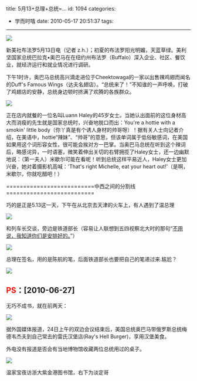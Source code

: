 title: 5月13+总理+总统=...
id: 1094
categories:
  - 学而时嘻
date: 2010-05-17 20:51:37
tags:
---

[![](http://a.kainy.cn/201005/1.jpg)](http://a.kainy.cn/201005/1.jpg)

新美社布法罗5月13日电（记者 z.h.）；初夏的布法罗阳光明媚，天蓝草绿。美利坚国家总统巴拉克•奥巴马在在纽约州布法罗（Buffalo）深入企业、社区、餐饮业，就经济运行和就业情况进行调研。<!--more-->

下午1时许，奥巴马总统高兴滴走进位于Cheektowaga的一家以出售辣鸡翅而闻名的Duff's Famous Wings（达夫名翅店）。“总统来了！”不知谁的一声呼唤，打破了鸡翅店的安静，总统身边顿时挤满了欢腾的各族群众。

[![](http://a.kainy.cn/201005/2.jpg)](http://a.kainy.cn/201005/2.jpg)

正在店内就餐的一位名叫Luann Haley的45岁女士。当她认出面前的这位身材高大而消瘦的先生就是国家总统时，兴奋地脱口而出：You're a hottie with a smokin' little body（你丫真是有个诱人身材的帅哥呀）！据有关人士向记者介绍，在美语中，hottie“辣妹”、“帅哥”的意思，但该单词属于低俗敏感词，在美国如果用这个词形容女性，很可能会挨对方一巴掌。当奥巴马总统在听到这个辣词后，略感诧异，一时语塞，微笑着伸出关切的右臂拥揽了Haley女士，还一边幽默地说：（第一夫人）米歇尔可能在看呢！听到总统这样平易近人，Haley女士更加兴奋，她对着摄影机高喊：'That's right Michelle, eat your heart out!'（是啊，米歇尔，你就吃醋吧！）

==========================中西之间的分割线==========================

巧的是正是5.13这一天，下午在从北京去天津的火车上，有人遇到了温总理

[![](http://a.kainy.cn/201005/w1.jpg)](http://a.kainy.cn/201005/w1.jpg)

和列车长交谈，旁边是铁道部长（容易让人联想到五四视察北大时的那句“[不用说，我知道你们是安排好的。](http://blog.sina.com.cn/s/blog_475b03900100ij2h.html)”）

[![](http://a.kainy.cn/201005/w2.jpg)](http://a.kainy.cn/201005/w2.jpg)

总理在签名，用的是陈航的笔，后面铁道部长也要把自己的笔递过来.尴尬？

[![](http://a.kainy.cn/201005/w3.jpg)](http://a.kainy.cn/201005/w3.jpg)

## <span style="color: #ff0000;">PS</span>：[2010-06-27]

无巧不成书，就在前两天：

[![](http://a.kainy.cn/201006/%E4%B8%A4%E4%BD%8D%E6%80%BB%E7%BB%9F.jpg)](http://a.kainy.cn/201006/%E4%B8%A4%E4%BD%8D%E6%80%BB%E7%BB%9F.jpg)

据外国媒体报道，24日上午的双边会议结束后，美国总统奥巴马带俄罗斯总统梅德韦杰夫到自己常去的雷氏汉堡店(Ray's Hell Burger)，享用汉堡美食。

外电没有报道是否会有当地博物馆收藏两位总统用过的桌子。

[![](http://a.kainy.cn/201006/wjb%20%E6%B7%A1%E5%AE%9A%E5%93%A5.jpg)](http://a.kainy.cn/201006/wjb%20%E6%B7%A1%E5%AE%9A%E5%93%A5.jpg)

温家宝夜访浙大紫金港图书馆，右下为淡定哥